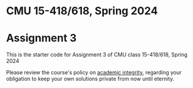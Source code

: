# CMU 15-418/618, Spring 2024

# Assignment 3

This is the starter code for Assignment 3 of CMU class 15-418/618, Spring 2024

Please review the course's policy on [academic
integrity](http://www.cs.cmu.edu/~418/academicintegrity.html),
regarding your obligation to keep your own solutions private from now
until eternity.





